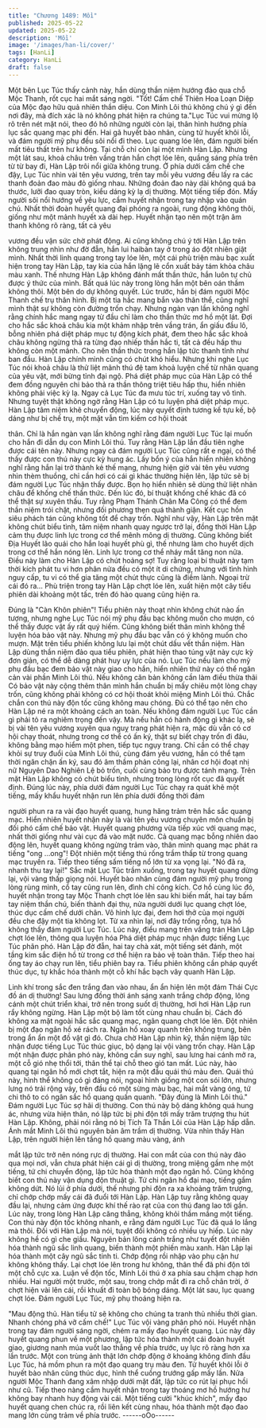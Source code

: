 ```yaml
---
title: "Chương 1489: Mồi"
published: 2025-05-22
updated: 2025-05-22
description: 'Mồi'
image: '/images/han-li/cover/'
tags: [HanLi]
category: HanLi
draft: false
---
```


Một bên Lục Túc thấy cảnh này, hắn dùng thần niệm hướng đảo
qua chỗ Mộc Thanh, rốt cục hai mắt sáng ngời.
"Tốt! Cấm chế Thiên Hoa Loạn Diệp của Mộc đạo hữu quả nhiên
thần diệu. Con Minh Lôi thú không chú ý gì đến nơi đây, mà đích
xác là nó không phát hiện ra chúng ta."Lục Túc vui mừng lộ rõ
trên nét mặt nói, theo đó hô những người còn lại, thân hình
hướng phía lục sắc quang mạc phi đến.
Hai gã huyết bào nhân, cùng tử huyết khôi lỗi, và đám người mỹ
phụ đều sôi nổi đi theo.
Lục quang lóe lên, đám người biến mất tiêu thất trên hư không.
Tại chỗ chỉ còn lại một mình Hàn Lập.
Nhưng một lát sau, khoả châu trên vầng trán hắn chợt lóe lên,
quầng sáng phía trên từ từ bay đi, Hàn Lập trôi nổi giữa không
trung.
Ở phía dưới cấm chế che đậy, Lục Túc nhìn vài tên yêu vương,
trên tay mỗi yêu vương đều lấy ra các thanh đoản đao màu đỏ
giống nhau.
Những đoản đao này dài không quá ba thước, lưỡi đao quay tròn,
kiểu dáng kỳ lạ dị thường.
Một tiếng tiếp đón. Mấy người sôi nổi hướng về yêu lực, cầm
huyết nhận trong tay nhập vào quán chú. Nhất thời đoàn huyết
quang đại phóng ra ngoài, rung động không thôi, giống như một
mảnh huyết xà dài hẹp.
Huyết nhận tạo nên một trận âm thanh không rõ ràng, tất cả yêu

vương đều vận sức chờ phát động.
Ai cũng không chú ý tới Hàn Lập trên không trung nhìn như đờ
đẫn, hắn lui haibàn tay ở trong áo đột nhiên giật mình. Nhất thời
linh quang trong tay lóe lên, một cái phù triện màu bạc xuất hiện
trong tay Hàn Lập, tay kia của hắn lặng lẽ cổn xuất bảy tám khỏa
châu màu xanh.
Thế nhưng Hàn Lập không đánh mất thần thức, hắn luôn tự chủ
được ý thức của mình.
Bất quá lúc này trong lòng hắn một bên oán thầm không thôi. Một
bên do dự không quyết.
Lúc trước, hắn bị đám người Mộc Thanh chế trụ thân hình. Bị một
tia hắc mang bắn vào thân thể, cũng nghĩ mình thật sự không còn
đường trốn chạy.
Nhưng ngàn vạn lần không nghĩ rằng chính hắc mang ngay từ
đầu chỉ làm cho thần thức mơ hồ một lát. Đợi cho hắc sắc khoả
châu kia một khảm nhập trên vầng trán, ẩn giấu đầu lô, bỗng
nhiên phá diệt pháp mục tự động kích phát, đem theo hắc sắc
khoả châu không ngừng thả ra từng đạo nhiếp thần hắc ti, tất cả
đều hấp thu không còn một mảnh.
Cho nên thần thức trong hắn lập tức thanh tỉnh như ban đầu.
Hàn Lập chính mình cũng có chút khó hiểu. Nhưng khi nghe Lục
Túc nói khoả châu là thử liệt mãnh thú đệ tam khoả luyện chế từ
nhãn quang của yêu vật, mới bừng tỉnh đại ngộ.
Phá diệt pháp mục của Hàn Lập có thể đem đồng nguyên chi bảo
thả ra thần thông triệt tiêu hấp thu, hiển nhiên không phải việc kỳ
lạ.
Ngay cả Lục Túc đa mưu túc trí, xuống tay vô tình. Nhưng tuyệt
thật không ngờ rằng Hàn Lập có tu luyện phá diệt pháp mục.
Hàn Lập tâm niệm khẽ chuyển động, lúc này quyết định tương kế
tựu kế, bộ dáng như bị chế trụ, một mặt vẫn tìm kiếm cơ hội thoát

thân.
Chỉ là hắn ngàn vạn lần không nghĩ rằng đám người Lục Túc lại
muốn cho hắn đi dẫn dụ con Minh Lôi thú.
Tuy rằng Hàn Lập lần đầu tiên nghe được cái tên này. Nhưng
ngay cả đám người Lục Túc cũng rất e ngại, có thể thấy được
con thú này cực kỳ hung ác.
Lấy bổn ý của hắn hiển nhiên không nghĩ rằng hắn lại trở thành
kẻ thế mạng, nhưng hiện giờ vài tên yêu vương nhìn thèm
thuồng, chỉ cần hơi có cái gì khác thường hiện lên, lập tức sẽ bị
đám người Lục Túc nhận thấy được.
Bọn họ hiển nhiên sẽ dùng thử liệt nhãn châu để khống chế thần
thức. Đến lúc đó, bí thuật khống chế khác đã có thể thật sự xuyên
thấu.
Tuy rằng Phạm Thánh Chân Ma Công có thể đem thần niệm trói
chặt, nhưng đối phương thẹn quá thành giận. Kết cục hồn siêu
phách tán cũng không tốt để chạy trốn.
Nghĩ như vậy, Hàn Lập trên mặt không chút biểu tình, tâm niệm
nhanh quay ngược trở lại, đồng thời Hàn Lập cảm thụ được linh
lực trong cơ thể mênh mông dị thường.
Cũng không biết Địa Huyết lão quái cho hắn loại huyết phù gì, thế
nhưng làm cho huyết dịch trong cơ thể hắn nóng lên. Linh lực
trong cơ thể nháy mắt tăng non nửa. Điều này làm cho Hàn Lập
có chút hoảng sợ!
Tuy rằng loại bí thuật này tạm thời kích phát tu vi hơn phân nửa
đều có một ít di chứng, nhưng với tình hình nguy cấp, tu vi có thể
gia tăng một chút thực cũng là điềm lành.
Ngoại trừ cái đó ra…
Phù triện trong tay Hàn Lập chợt lóe lên, xuất hiện một cây tiểu
phiên dài khoảng một tấc, trên đó hào quang cũng hiện ra.

Đúng là "Càn Khôn phiên"!
Tiểu phiên này thoạt nhìn không chút nào ấn tượng, nhưng nghe
Lục Túc nói mỹ phụ đầu bạc không muốn cho mượn, có thể thấy
được vật ấy rất quý hiếm.
Cũng không biết thân mình không thể luyện hóa bảo vật này.
Nhưng mỹ phụ đầu bạc vẫn có ý không muốn cho mượn. Mặt trên
tiểu phiến không lưu lại một chút dấu vết thần niệm. Hàn Lập
dùng thần niệm đảo qua tiểu phiên, phát hiện thao túng vật này
cực kỳ đơn giản, có thể dễ dàng phát huy uy lực của nó.
Lục Túc nếu làm cho mỹ phụ đầu bạc đem bảo vật này giao cho
hắn, hiển nhiên thứ này có thể ngăn cản vài phần Minh Lôi thú.
Nếu không căn bản không cần làm điều thừa thãi
Có bảo vật này cộng thêm thân mình hắn chuẩn bị mấy chiêu một
lòng chạy trốn, cũng không phải không có cơ hội thoát khỏi miệng
Minh Lôi thú. Chắc chắn con thú này độn tốc cũng không mau
chóng. Đủ có thể tạo nên cho Hàn Lập né ra một khoảng cách an
toàn.
Nếu không đám người Lục Túc cần gì phải tỏ ra nghiêm trọng đến
vậy.
Mà nếu hắn có hành động gì khác lạ, sẽ bị vài tên yêu vương
xuyên qua nguỵ trang phát hiện ra, mặc dù vẫn có cơ hội chạy
thoát, nhưng trong cơ thể có ấn ký, thật sự biết chạy trốn đi đâu,
không bằng mạo hiểm một phen, tiếp tục ngụy trang.
Chỉ cần có thể chạy khỏi sự truy đuổi của Minh Lôi thú, cùng đám
yêu vương, hắn có thể tạm thời ngăn chặn ấn ký, sau đó âm thầm
phản công lại, nhân cơ hội đoạt nhị nữ Nguyên Dao Nghiên Lệ bỏ
trốn, cuối cùng bảo trụ được tánh mạng.
Trên mặt Hàn Lập không có chút biểu tình, nhưng trong lòng rốt
cục đã quyết định.
Đúng lúc này, phía dưới đám người Lục Túc chạy ra quát khẽ một
tiếng, mấy khẩu huyết nhận run lên phía dưới đồng thời đám

người phun ra ra vài đạo huyết quang, hung hăng trảm trên hắc
sắc quang mạc.
Hiển nhiên huyết nhận này là vài tên yêu vương chuyên môn
chuẩn bị đối phó cấm chế bảo vật.
Huyết quang phương vừa tiếp xúc với quang mạc, nhất thời giống
như vài cục đá vào mặt nước.
Cả quang mạc bỗng nhiên dao động lên, huyết quang không
ngừng trảm vào, thân mình quang mạc phát ra tiếng "ong …ong"!
Đột nhiên một tiếng thú rống trầm thấp từ trong quang mạc truyền
ra. Tiếp theo tiếng sấm tiếng nổ lớn từ xa vọng lại.
"Nó đã ra, nhanh thu tay lại!" Sắc mặt Lục Túc trầm xuống, trong
tay huyết quang dừng lại, vội vàng thấp giọng nói.
Huyết bào nhân cùng đám người mỹ phụ trong lòng rùng mình, cổ
tay cũng run lên, đình chỉ công kích.
Cơ hồ cùng lúc đó, huyết nhận trong tay Mộc Thanh chợt lóe lên
sau khi biến mất, hai tay bấm tay niệm thần chú, biến thành đại
thụ, nửa người dưới lục quang chợt lóe, thúc dục cấm chế dưới
chân.
Vô hình lực đại, đem hơi thở của mọi người đều che đậy một tia
không lọt. Từ xa nhìn lại, nơi đây trống rỗng, tựa hồ không thấy
đám người Lục Túc.
Lúc này, điểu mang trên vầng trán Hàn Lập chợt lóe lên, thông
qua luyện hóa Phá diệt pháp mục nhận được tiếng Lục Túc phân
phó.
Hàn Lập đờ đẫn, hai tay chà xát, một tiếng sét đánh, một tầng kim
sắc điện hồ từ trong cơ thể hiện ra bảo vệ toàn thân. Tiếp theo hai
ống tay áo chạy run lên, tiểu phiên bay ra.
Tiểu phiên không cần pháp quyết thúc dục, tự khắc hóa thành một
cỗ khí hắc bạch vây quanh Hàn Lập.

Linh khí trong sắc đen trắng đan vào nhau, ẩn ẩn hiện lên một
đám Thái Cực đồ án dị thường!
Sau lưng đồng thời ánh sáng xanh trắng chớp động, lông cánh
một chút triển khai, trở nên trong suốt dị thường, hơi hơi Hàn Lập
run rẩy không ngừng.
Hàn Lập một bộ làm tốt cùng nhau chuẩn bị.
Cách đó không xa mặt ngoài hắc sắc quang mạc, ngân quang
chợt lóe lên. Đột nhiên bị một đạo ngân hồ xé rách ra.
Ngân hồ xoay quanh trên không trung, bên trong ẩn ẩn một đồ vật
gì đó.
Chưa chờ Hàn Lập nhìn kỹ, thần niệm lập tức nhận được tiếng
Lục Túc thúc giục, bộ dạng lại vội vàng trốn chạy.
Hàn Lập một nhận được phân phó này, không cần suy nghĩ, sau
lưng hai cánh mở ra, một cỗ gió nhẹ thổi tới, thân thể tại chỗ theo
gió tan mất.
Lúc này, hào quang tại ngân hồ mới chợt tắt, hiện ra một đầu quái
thú màu đen.
Quái thú này, hình thể không có gì đáng nói, ngoại hình giống một
con sói lớn, nhưng lưng nó trải rộng vảy, trên đầu có một sừng
màu bạc, hai mắt vàng óng, tứ chi thô to có ngân sắc hồ quang
quấn quanh.
"Đây đúng là Minh Lôi thú." Đám người Lục Túc sợ hãi dị thường.
Con thú này bộ dáng không quá hung ác, nhưng vừa hiện thân,
nó lập tức bị phi độn tới mấy trăm trượng thu hút Hàn Lập.
Không, phải nói rằng nó bị Tích Tà Thần Lôi của Hàn Lập hấp
dẫn.
Ánh mắt Minh Lôi thú nguyên bản âm trầm dị thường. Vừa nhìn
thấy Hàn Lập, trên người hiện lên tầng hồ quang màu vàng, ánh

mắt lập tức trở nên nóng rực dị thường.
Hai con mắt của con thú này đảo qua mọi nơi, vẫn chưa phát hiện
cái gì dị thường, trong miệng gầm nhẹ một tiếng, tứ chi chuyển
động, lập tức hóa thành một đạo ngân hồ.
Cũng không biết con thú này vận dụng độn thuật gì. Tứ chi ngân
hồ đại mạo, tiếng gầm không dứt. Nó lủi ở phía dưới, thế nhưng
phi độn ra xa khoảng trăm trượng, chỉ chớp chớp mấy cái đã đuổi
tới Hàn Lập.
Hàn Lập tuy rằng không quay đầu lại, nhưng cảm ứng được khí
thế rào rạt của con thú đang lao tới gần.
Lúc này, trong lòng Hàn Lập căng thẳng, không khỏi thầm mắng
một tiếng.
Con thú này độn tốc không nhanh, e rằng đám người Lục Túc đã
quá lo lắng mà thôi. Đối với Hàn Lập mà nói, tuyệt đối không có
nhiều uy hiếp.
Lúc này không hề có gì che giấu. Nguyên bản lông cánh trắng
như tuyết đột nhiên hóa thành ngũ sắc linh quang, biến thành một
phiến màu xanh.
Hàn Lập lại hóa thành một cây ngũ sắc tinh ti. Chớp động rồi
nhập vào phụ cận hư không không thấy.
Lại chợt lóe lên trong hư không, thân thể đã phi độn tới một chỗ
cực xa.
Luận về độn tốc, Minh Lôi thú ở xa phía sau chậm chạp hơn
nhiều.
Hai người một trước, một sau, trong chớp mắt đi ra chỗ chân trời,
ở chợt hiện vài lên cái, rồi khuất đi toàn bộ bóng dáng.
Một lát sau, lục quang chợt lóe. Đám người Lục Túc, mỹ phụ
thoáng hiện ra.

"Mau động thủ. Hàn tiểu tử sẽ không cho chúng ta tranh thủ nhiều
thời gian. Nhanh chóng phá vỡ cấm chế!" Lục Túc vội vàng phân
phó nói.
Huyết nhận trong tay đám người sáng ngời, chém ra mấy đạo
huyết quang.
Lúc này đây huyết quang phun về một phương, lập tức hóa thành
một cái đoàn huyết giao, giương nanh múa vuốt lao thẳng về phía
trước, uy lực rõ ràng hơn xa lần trước.
Một con trùng ảnh thật lớn chớp động ở khoảng không đỉnh đầu
Lục Túc, há mồm phun ra một đạo quang trụ màu đen.
Tử huyết khôi lỗi ở huyết bào nhân cũng thúc dục, hình thể cuồng
trướng gấp mấy lần.
Nửa người Mộc Thanh đang xâm nhập dưới mặt đất, lập tức co
rút lại phục hồi như cũ.
Tiếp theo nàng cầm huyết nhận trong tay thoáng mơ hồ hướng
hư không bay nhanh huy động vài cái.
Một tiếng cười "khúc khích", mấy đạo huyết quang chen chúc ra,
rồi liên kết cùng nhau, hóa thành một đạo đao mang lớn cùng
trảm về phía trước.
------oOo------
